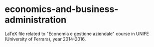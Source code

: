 # economics-and-business-administration
LaTeX file related to "Economia e gestione aziendale" course in UNIFE (University of Ferrara), year 2014-2016.
